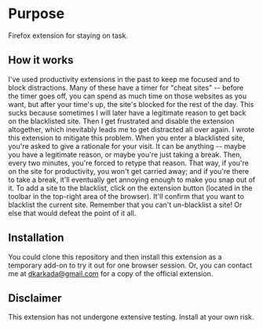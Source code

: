 # Purpose
Firefox extension for staying on task.
## How it works
I've used productivity extensions in the past to keep me focused and to block distractions. Many of these have a timer for "cheat sites" -- before the timer goes off, you can spend as much time on those websites as you want, but after your time's up, the site's blocked for the rest of the day. This sucks because sometimes I will later have a legitimate reason to get back on the blacklisted site. Then I get frustrated and disable the extension altogether, which inevitably leads me to get distracted all over again.
I wrote this extension to mitigate this problem. When you enter a blacklisted site, you're asked to give a rationale for your visit. It can be anything -- maybe you have a legitimate reason, or maybe you're just taking a break. Then, every two minutes, you're forced to retype that reason. That way, if you're on the site for productivity, you won't get carried away; and if you're there to take a break, it'll eventually get annoying enough to make you snap out of it.
To add a site to the blacklist, click on the extension button (located in the toolbar in the top-right area of the browser). It'll confirm that you want to blacklist the current site. Remember that you can't un-blacklist a site! Or else that would defeat the point of it all.
## Installation
You could clone this repository and then install this extension as a temporary add-on to try it out for one browser session. Or, you can contact me at dkarkada@gmail.com for a copy of the official extension.
## Disclaimer
This extension has not undergone extensive testing. Install at your own risk.
